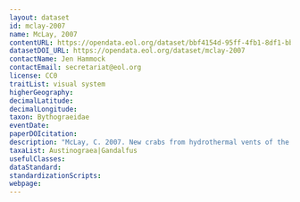 ```yaml
---
layout: dataset
id: mclay-2007
name: McLay, 2007
contentURL: https://opendata.eol.org/dataset/bbf4154d-95ff-4fb1-8df1-bb99f8c067c8/resource/1e8ae5ee-08de-469c-b834-1214f4d90e6e/download/mclay.zip
datasetDOI_URL: https://opendata.eol.org/dataset/mclay-2007
contactName: Jen Hammock
contactEmail: secretariat@eol.org
license: CC0
traitList: visual system
higherGeography:
decimalLatitude:
decimalLongitude:
taxon: Bythograeidae
eventDate:
paperDOIcitation: 
description: "McLay, C. 2007. New crabs from hydrothermal vents of the Kermadec Ridge submarine volcanoes, New Zealand: Gandalfus gen. nov. (Bythograeidae) and Xenograpsus (Varunidae) (Decapoda: Brachyura). Zootaxa 1524: 1,Aei22. http://dx.doi.org/10.11646/zootaxa.1524.1.1	https://research.nhm.org/pdfs/27742/27742.pdf"
taxaList: Austinograea|Gandalfus
usefulClasses:
dataStandard:
standardizationScripts:
webpage:
---
```


